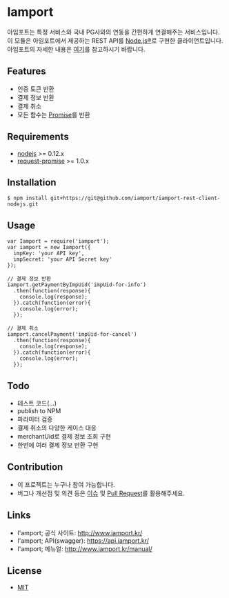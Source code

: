 # Iamport
아임포트는 특정 서비스와 국내 PG사와의 연동을 간편하게 연결해주는 서비스입니다.
이 모듈은 아임포트에서 제공하는 REST API를 [Node.js®](https://nodejs.org/)로 구현한 클라이언트입니다.
아임포트의 자세한 내용은 [여기](http://iamport.kr/)를 참고하시기 바랍니다.

## Features
- 인증 토큰 반환
- 결제 정보 반환
- 결제 취소
- 모든 함수는 [Promise](http://www.html5rocks.com/ko/tutorials/es6/promises/)를 반환

## Requirements
- [nodejs](https://github.com/nodejs/node) >= 0.12.x
- [request-promise](https://github.com/request/request-promise) >= 1.0.x

## Installation
```
$ npm install git+https://git@github.com/iamport/iamport-rest-client-nodejs.git
```

## Usage
```
var Iamport = require('iamport');
var iamport = new Iamport({
  impKey: 'your API key',
  impSecret: 'your API Secret key'
});

// 결제 정보 반환
iamport.getPaymentByImpUid('impUid-for-info')
  .then(function(response){
    console.log(response);
  }).catch(function(error){
    console.log(error);
  });

// 결제 취소
iamport.cancelPayment('impUid-for-cancel')
  .then(function(response){
    console.log(response);
  }).catch(function(error){
    console.log(error);
  });
```

## Todo
- 테스트 코드(...)
- publish to NPM
- 파라미터 검증
- 결제 취소의 다양한 케이스 대응
- merchantUid로 결제 정보 조회 구현
- 한번에 여러 결제 정보 반환 구현

## Contribution
- 이 프로젝트는 누구나 참여 가능합니다.
- 버그나 개선점 및 의견 등은 [이슈](https://github.com/iamport/iamport-rest-client-nodejs/issues) 및 [Pull Request](https://github.com/iamport/iamport-rest-client-nodejs/compare)를 활용해주세요. 

## Links
- I'amport; 공식 사이트: http://www.iamport.kr/
- I'amport; API(swagger): https://api.iamport.kr/
- I'amport; 메뉴얼: http://www.iamport.kr/manual/

## License
- [MIT](https://github.com/iamport/iamport-rest-client-nodejs/blob/master/LICENSE)


